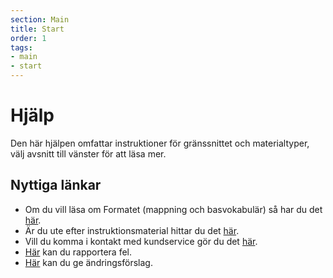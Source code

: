 ```yaml
---
section: Main
title: Start
order: 1
tags:
- main
- start
---
```


# Hjälp

Den här hjälpen omfattar instruktioner för gränssnittet och materialtyper, välj avsnitt till vänster för att läsa mer.

## Nyttiga länkar

* Om du vill läsa om Formatet (mappning och basvokabulär) så har du det [här](https://id-qa.kb.se/).
* Är du ute efter instruktionsmaterial hittar du det [här](http://librisbloggen.kb.se/2017/10/31/sjalvstudier-infor-overgangen-till-nya-libris-och-xl/).
* Vill du komma i kontakt med kundservice gör du det [här](http://www.kb.se/libris/kontakta/).
* [Här](https://goo.gl/forms/3mL7jTlEpbU3BQM13) kan du rapportera fel.
* [Här](https://goo.gl/forms/dPxkhMqE10RvKQFE2) kan du ge ändringsförslag.
